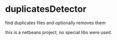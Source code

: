 # duplicatesDetector
find duplicates files and optionally removes them

this is a netbeans project, no special libs were used.
